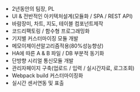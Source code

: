 - 2년동안의 팀장, PL
- UI & 전반적인 아키텍처설계(모듈화 / SPA / REST API)
- 바람장미, 차트, 지도, 테이블 컴포넌트제작 
- 코드리팩토링 / 함수형 프로그래밍화
- 기지별 커스터마이징 모듈 개발
- 메모이제이션알고리즘적용(80%성능향상)
- HA에 따른 A & B 파일 / DB 부분적 동기화 
- 단방향 시리얼 통신모듈 개발
- 관리자페이지 구축(업로드 / 입력 / 실시간자료, 로그조회) 
- Webpack build 커스터마이징화
- 실시간 센서연동 및 표출